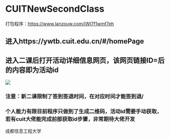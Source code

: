 # CUITNewSecondClass
打包程序：https://www.lanzouw.com/iWI7f1wmf7eh
## 进入https://ywtb.cuit.edu.cn/#/homePage
## 进入二课后打开活动详细信息网页，该网页链接ID=后的内容即为活动id
![](https://github.com/Temorning/NewSecondClass/blob/main/image/a70a85f597841e28d6374a932e0a64d8.png)
### 注意：新二课限制了签到签退时间，在对应时间才能签到退/
### 个人能力有限目前程序只做到了生成二维码，活动id需要手动获取，若有cuit大佬能完成前部获取id步骤，非常期待大佬开发
成都信息工程大学
